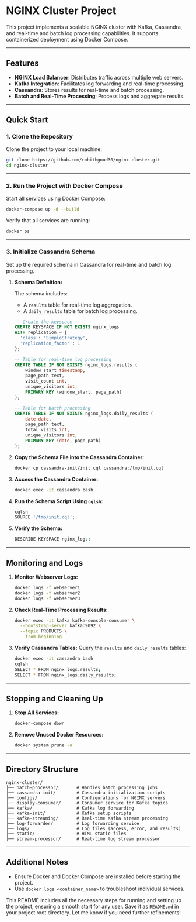 # NGINX Cluster Project

This project implements a scalable NGINX cluster with Kafka, Cassandra, and real-time and batch log processing capabilities. It supports containerized deployment using Docker Compose.

---

## Features
- **NGINX Load Balancer**: Distributes traffic across multiple web servers.
- **Kafka Integration**: Facilitates log forwarding and real-time processing.
- **Cassandra**: Stores results for real-time and batch processing.
- **Batch and Real-Time Processing**: Process logs and aggregate results.

---

## Quick Start

### 1. Clone the Repository
Clone the project to your local machine:
```bash
git clone https://github.com/rohithgoud30/nginx-cluster.git
cd nginx-cluster
```

---

### 2. Run the Project with Docker Compose
Start all services using Docker Compose:
```bash
docker-compose up -d --build
```

Verify that all services are running:
```bash
docker ps
```

---

### 3. Initialize Cassandra Schema
Set up the required schema in Cassandra for real-time and batch log processing.

1. **Schema Definition:**

   The schema includes:
   - A `results` table for real-time log aggregation.
   - A `daily_results` table for batch log processing.

   ```sql
   -- Create the keyspace
   CREATE KEYSPACE IF NOT EXISTS nginx_logs
   WITH replication = {
     'class': 'SimpleStrategy',
     'replication_factor': 1
   };

   -- Table for real-time log processing
   CREATE TABLE IF NOT EXISTS nginx_logs.results (
       window_start timestamp,
       page_path text,
       visit_count int,
       unique_visitors int,
       PRIMARY KEY (window_start, page_path)
   );

   -- Table for batch processing
   CREATE TABLE IF NOT EXISTS nginx_logs.daily_results (
       date date,
       page_path text,
       total_visits int,
       unique_visitors int,
       PRIMARY KEY (date, page_path)
   );
   ```

2. **Copy the Schema File into the Cassandra Container:**
   ```bash
   docker cp cassandra-init/init.cql cassandra:/tmp/init.cql
   ```

3. **Access the Cassandra Container:**
   ```bash
   docker exec -it cassandra bash
   ```

4. **Run the Schema Script Using `cqlsh`:**
   ```bash
   cqlsh
   SOURCE '/tmp/init.cql';
   ```

5. **Verify the Schema:**
   ```bash
   DESCRIBE KEYSPACE nginx_logs;
   ```

---

## Monitoring and Logs

1. **Monitor Webserver Logs:**
   ```bash
   docker logs -f webserver1
   docker logs -f webserver2
   docker logs -f webserver3
   ```

2. **Check Real-Time Processing Results:**
   ```bash
   docker exec -it kafka kafka-console-consumer \
     --bootstrap-server kafka:9092 \
     --topic PRODUCTS \
     --from-beginning
   ```

3. **Verify Cassandra Tables:**
   Query the `results` and `daily_results` tables:
   ```bash
   docker exec -it cassandra bash
   cqlsh
   SELECT * FROM nginx_logs.results;
   SELECT * FROM nginx_logs.daily_results;
   ```

---

## Stopping and Cleaning Up

1. **Stop All Services:**
   ```bash
   docker-compose down
   ```

2. **Remove Unused Docker Resources:**
   ```bash
   docker system prune -a
   ```

---

## Directory Structure
```plaintext
nginx-cluster/
├── batch-processor/       # Handles batch processing jobs
├── cassandra-init/        # Cassandra initialization scripts
├── configs/               # Configurations for NGINX servers
├── display-consumer/      # Consumer service for Kafka topics
├── kafka/                 # Kafka log forwarding
├── kafka-init/            # Kafka setup scripts
├── kafka-streaming/       # Real-time Kafka stream processing
├── log-forwarder/         # Log forwarding service
├── logs/                  # Log files (access, error, and results)
├── static/                # HTML static files
├── stream-processor/      # Real-time log stream processor
```

---

## Additional Notes
- Ensure Docker and Docker Compose are installed before starting the project.
- Use `docker logs <container_name>` to troubleshoot individual services.

This README includes all the necessary steps for running and setting up the project, ensuring a smooth start for any user. Save it as `README.md` in your project root directory. Let me know if you need further refinements!
